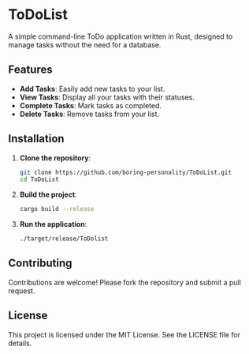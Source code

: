 # ToDoList

A simple command-line ToDo application written in Rust, designed to manage tasks without the need for a database.

## Features

- **Add Tasks**: Easily add new tasks to your list.
- **View Tasks**: Display all your tasks with their statuses.
- **Complete Tasks**: Mark tasks as completed.
- **Delete Tasks**: Remove tasks from your list.

## Installation

1. **Clone the repository**:
    ```sh
    git clone https://github.com/boring-personality/ToDoList.git
    cd ToDoList
    ```

2. **Build the project**:
    ```sh
    cargo build --release
    ```

3. **Run the application**:
    ```sh
    ./target/release/ToDolist
    ```

## Contributing

Contributions are welcome! Please fork the repository and submit a pull request.

## License

This project is licensed under the MIT License. See the LICENSE file for details.

